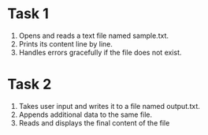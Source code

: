 # Task 1
1.   Opens and reads a text file named sample.txt.
2.   Prints its content line by line.
3.   Handles errors gracefully if the file does not exist.

# Task 2
1.   Takes user input and writes it to a file named output.txt.
2.   Appends additional data to the same file.
3.   Reads and displays the final content of the file
